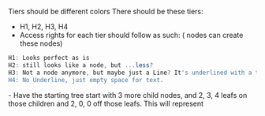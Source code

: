 Tiers should be different colors
There should be these tiers: 
- H1, H2, H3, H4
- Access rights for each tier should follow as such: ( nodes can create these nodes) 

```powershell
H1: Looks perfect as is
H2: still looks like a node, but ...less? 
H3: Not a node anymore, but maybe just a Line? It's underlined with a thick line
H4: No Underline, just empty space for text. 
```

\- Have the starting tree start with 3 more child nodes, and 2, 3, 4 leafs on those children and 2, 0, 0 off those leafs. This will represent  
